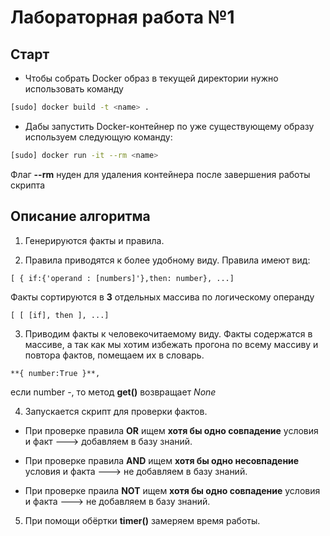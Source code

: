 # Лабораторная работа №1
## Старт
* Чтобы собрать Docker образ в текущей директории нужно использовать команду
```bash
[sudo] docker build -t <name> .
``` 
* Дабы запустить Docker-контейнер по уже существующему образу используем следующую команду:
```bash
[sudo] docker run -it --rm <name>
```
Флаг **--rm** нуден для удаления контейнера после завершения работы скрипта

## Описание алгоритма

1. Генерируются факты и правила.

2. Правила приводятся к более удобному виду.
Правила имеют вид:
```
[ { if:{'operand : [numbers]'},then: number}, ...]
```

Факты сортируются в **3** отдельных массива по логическому операнду
```
[ [ [if], then ], ...]
```

3. Приводим факты к человекочитаемому виду. Факты содержатся в массиве, а так как мы хотим избежать прогона по всему массиву и повтора фактов, помещаем их в словарь.
```
**{ number:True }**,
```
если number -, то метод **get()** возвращает *None*

4. Запускается скрипт для проверки фактов. 

* При проверке правила **OR** ищем **хотя бы одно совпадение** условия и факт ---> добавляем в базу знаний. 

* При проверке правила **AND** ищем **хотя бы одно несовпадение** условия и факта ---> не добавляем в базу знаний.
 
* При проверке праила **NOT** ищем **хотя бы одно совпадение** условия и факта ---> не добавляем в базу знаний. 

5. При помощи обёртки **timer()** замеряем время работы.
